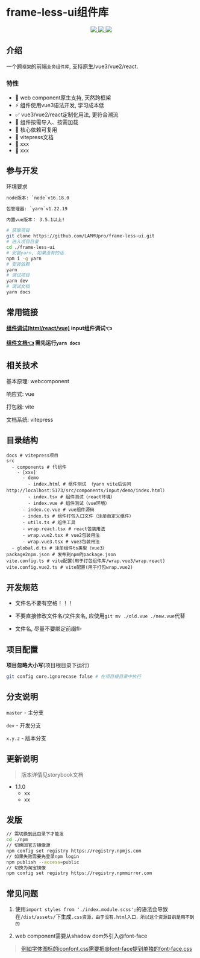 # frame-less-ui组件库

<p align="center">
  <a href="https://www.npmjs.org/package/frame-less-ui">
    <img src="https://img.shields.io/npm/v/frame-less-ui.svg" />
  </a>
  <a href="https://github.com/frame-less-ui/frame-less-ui">
    <img src="https://img.shields.io/badge/node-%20%3E=%2016-47c219" />
  </a>
  <a href="https://npmcharts.com/compare/frame-less-ui?minimal=true">
    <img src="https://img.shields.io/npm/dm/frame-less-ui.svg" />
  </a>
  <br>
</p>

## 介绍

一个跨`框架`的前端`业务组件库`, 支持原生/vue3/vue2/react.

### 特性

- 🐻 web component原生支持, 天然跨框架
- ⚡️ 组件使用vue3语法开发, 学习成本低
- ✅ vue3/vue2/react定制化用法, 更符合潮流
- 🧙‍ 组件按需导入、按需加载
- 🔋 核心依赖可复用
- 🍃 vitepress文档
- 🥃 xxx
- 👀 xxx

## 参与开发

环境要求
```sh
node版本: `node`v16.18.0

包管理器: `yarn`v1.22.19

内置vue版本： 3.5.1以上!
```


```sh
# 获取项目
git clone https://github.com/LAMMUpro/frame-less-ui.git
# 进入项目目录
cd ./frame-less-ui
# 安装yarn, 如果没有的话
npm i -g yarn
# 安装依赖
yarn
# 调试项目
yarn dev
# 调试文档
yarn docs 
```

## 常用链接

**[组件调试(html/react/vue)](http://localhost:5173/src/components/input/demo/index.html) input组件调试👈**

**[组件文档👈](http://localhost:5151/) 需先运行`yarn docs`**

## 相关技术

基本原理: webcomponent

响应式: vue

打包器: vite

文档系统: vitepress

## 目录结构
```SH
docs # vitepress项目
src
  - components # fl组件
    - [xxx]
      - demo 
        - index.html # 组件测试 （yarn vite后访问 http://localhost:5173/src/components/input/demo/index.html）
        - index.tsx # 组件测试（react环境）
        - index.vue # 组件测试（vue环境）
      - index.ce.vue # vue组件源码
      - index.ts # 组件打包入口文件（注册自定义组件）
      - utils.ts # 组件工具
      - wrap.react.tsx # react包装用法
      - wrap.vue2.tsx # vue2包装用法
      - wrap.vue3.tsx # vue3包装用法
  - global.d.ts # 注册组件ts类型（vue3）
package2npm.json # 发布到npm的package.json
vite.config.ts # vite配置(用于打包组件库/wrap.vue3/wrap.react)
vite.config.vue2.ts # vite配置(用于打包wrap.vue2)
```

## 开发规范

- 文件名不要有空格！！！

- 不要直接修改文件名/文件夹名, 应使用`git mv ./old.vue ./new.vue`代替

- 文件名, 尽量不要绑定前缀fl-

## 项目配置

**项目忽略大小写**(项目根目录下运行)

```sh
git config core.ignorecase false # 在项目根目录中执行
```

## 分支说明

`master` - 主分支

`dev` - 开发分支

`x.y.z` - 版本分支

## 更新说明
> 版本详情见storybook文档

- 1.1.0
  - xx
  - xx


## 发版
```sh
// 需切换到此目录下才能发
cd ./npm
// 切换回官方镜像源
npm config set registry https://registry.npmjs.com
// 如果失败需要先登录npm login
npm publish --access=public
// 切换为淘宝镜像
npm config set registry https://registry.npmmirror.com
```

## 常见问题
1. 使用`import styles from './index.module.scss';`的语法会导致在`/dist/assets/`下生成`.css资源，由于没有.html入口，所以这个资源目前是用不到的`

2. web component需要从shadow dom外引入@font-face
> 例如字体图标的iconfont.css需要把@font-face提到单独的font-face.css
